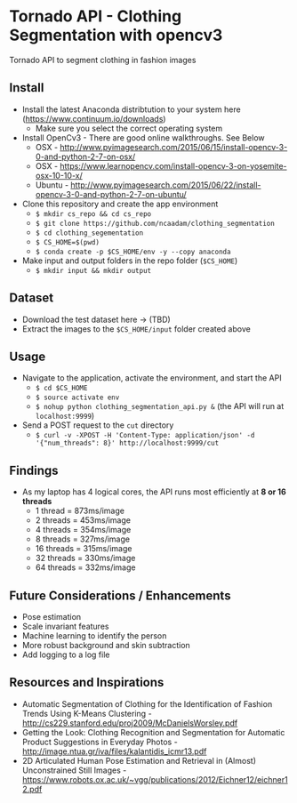 # Tornado API - Clothing Segmentation with opencv3
Tornado API to segment clothing in fashion images

## Install
* Install the latest Anaconda distribtution to your system here (https://www.continuum.io/downloads) 
  * Make sure you select the correct operating system
* Install OpenCv3 - There are good online walkthroughs. See Below
  * OSX - http://www.pyimagesearch.com/2015/06/15/install-opencv-3-0-and-python-2-7-on-osx/
  * OSX - https://www.learnopencv.com/install-opencv-3-on-yosemite-osx-10-10-x/
  * Ubuntu - http://www.pyimagesearch.com/2015/06/22/install-opencv-3-0-and-python-2-7-on-ubuntu/
* Clone this repository and create the app environment
  * `$ mkdir cs_repo && cd cs_repo`
  * `$ git clone https://github.com/ncaadam/clothing_segmentation`
  * `$ cd clothing_segementation`
  * `$ CS_HOME=$(pwd)`
  * `$ conda create -p $CS_HOME/env -y --copy anaconda`
* Make input and output folders in the repo folder (`$CS_HOME`)
  * `$ mkdir input && mkdir output`

## Dataset
* Download the test dataset here -> (TBD)
* Extract the images to the `$CS_HOME/input` folder created above

## Usage
* Navigate to the application, activate the environment, and start the API
  * `$ cd $CS_HOME`
  * `$ source activate env`
  * `$ nohup python clothing_segmentation_api.py &` (the API will run at `localhost:9999`)
* Send a POST request to the `cut` directory
  * `$ curl -v -XPOST -H 'Content-Type: application/json' -d '{"num_threads": 8}' http://localhost:9999/cut`

## Findings
* As my laptop has 4 logical cores, the API runs most efficiently at **8 or 16 threads**
  * 1 thread = 873ms/image
  * 2 threads = 453ms/image
  * 4 threads = 354ms/image  
  * 8 threads = 327ms/image
  * 16 threads = 315ms/image
  * 32 threads = 330ms/image
  * 64 threads = 332ms/image

## Future Considerations / Enhancements
* Pose estimation
* Scale invariant features
* Machine learning to identify the person
* More robust background and skin subtraction
* Add logging to a log file

## Resources and Inspirations
* Automatic Segmentation of Clothing for the Identification of Fashion Trends Using
K-Means Clustering - http://cs229.stanford.edu/proj2009/McDanielsWorsley.pdf
* Getting the Look: Clothing Recognition and Segmentation
for Automatic Product Suggestions in Everyday Photos - http://image.ntua.gr/iva/files/kalantidis_icmr13.pdf
* 2D Articulated Human Pose Estimation and Retrieval in (Almost) Unconstrained Still Images - https://www.robots.ox.ac.uk/~vgg/publications/2012/Eichner12/eichner12.pdf
